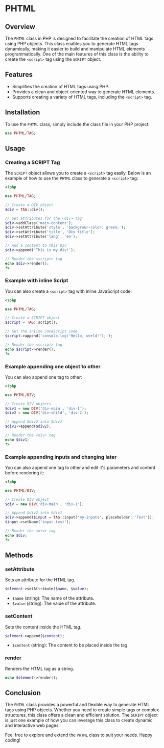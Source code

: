 # PHTML

## Overview

The `PHTML` class in PHP is designed to facilitate the creation of HTML tags using PHP objects. This class enables you to generate HTML tags dynamically, making it easier to build and manipulate HTML elements programmatically. One of the main features of this class is the ability to create the `<script>` tag using the `SCRIPT` object.

## Features

- Simplifies the creation of HTML tags using PHP.
- Provides a clean and object-oriented way to generate HTML elements.
- Supports creating a variety of HTML tags, including the `<script>` tag.

## Installation

To use the `PHTML` class, simply include the class file in your PHP project:

```php
use PHTML/TAG;
```

## Usage

### Creating a SCRIPT Tag

The `SCRIPT` object allows you to create a `<script>` tag easily. Below is an example of how to use the `PHTML` class to generate a `<script>` tag:

```php
<?php

use PHTML/TAG;

// Create a DIV object
$div = TAG::div();

// Set attributes for the <div> tag
$div->addClass('main-content');
$div->setAttribute('style', 'backgroun-color: green;');
$div->setAttribute('title', 'Div title');
$div->setAttribute('lang', 'en');

// Add a content to this DIV
$div->append('This is my div!');

// Render the <script> tag
echo $div->render();
?>
```

### Example with inline Script

You can also create a `<script>` tag with inline JavaScript code:

```php
<?php

use PHTML/TAG;

// Create a SCRIPT object
$script = TAG::script();

// Set the inline JavaScript code
$script->append('console.log("Hello, world!");');

// Render the <script> tag
echo $script->render();
?>
```

### Example appending one object to other

You can also append one tag to other:

```php
<?php

use PHTML/DIV;

// Create DIV objects
$div1 = new DIV('div-main', 'div-1');
$div2 = new DIV('div-child', 'div-2');

// Append $div2 into $div1
$div1->append($div2);

// Render the <div> tag
echo $div1;
?>
```

### Example appending inputs and changing later

You can also append one tag to other and edit it's parameters and content before rendering it:

```php
<?php

use PHTML/DIV;

// Create DIV object
$div = new DIV('div-main', 'div-1');

// Append $div2 into $div1
$div->append($input = TAG::input('my-inputs', placeholder: 'Test'));
$input->setName('input-test');

// Render the <div> tag
echo $div;
?>
```

## Methods

### setAttribute

Sets an attribute for the HTML tag.

```php
$element->setAttribute($name, $value);
```

- `$name` (string): The name of the attribute.
- `$value` (string): The value of the attribute.

### setContent

Sets the content inside the HTML tag.

```php
$element->append($content);
```

- `$content` (string): The content to be placed inside the tag.

### render

Renders the HTML tag as a string.

```php
echo $element->render();
```

## Conclusion

The `PHTML` class provides a powerful and flexible way to generate HTML tags using PHP objects. Whether you need to create simple tags or complex structures, this class offers a clean and efficient solution. The `SCRIPT` object is just one example of how you can leverage this class to create dynamic and interactive web pages.

Feel free to explore and extend the `PHTML` class to suit your needs. Happy coding!
